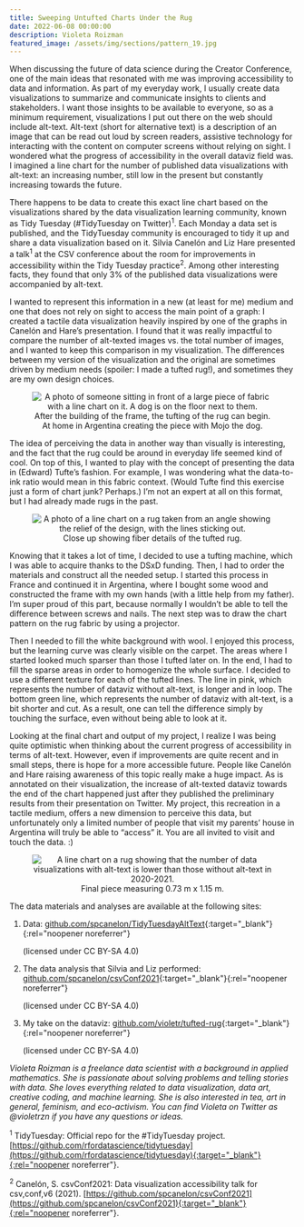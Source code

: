 ```yaml
---
title: Sweeping Untufted Charts Under the Rug
date: 2022-06-08 00:00:00
description: Violeta Roizman
featured_image: /assets/img/sections/pattern_19.jpg
---
```


When discussing the future of data science during the Creator Conference, one of the main ideas that resonated with me was improving accessibility to data and information. As part of my everyday work, I usually create data visualizations to summarize and communicate insights to clients and stakeholders. I want those insights to be available to everyone, so as a minimum requirement, visualizations I put out there on the web should include alt-text. Alt-text (short for alternative text) is a description of an image that can be read out loud by screen readers, assistive technology for interacting with the content on computer screens without relying on sight. I wondered what the progress of accessibility in the overall dataviz field was. I imagined a line chart for the number of published data visualizations with alt-text: an increasing number, still low in the present but constantly increasing towards the future.

There happens to be data to create this exact line chart based on the visualizations shared by the data visualization learning community, known as Tidy Tuesday (#TidyTuesday on Twitter)<sup>1</sup>. Each Monday a data set is published, and the TidyTuesday community is encouraged to tidy it up and share a data visualization based on it. Silvia Canelón and Liz Hare presented a talk<sup>1</sup> at the CSV conference about the room for improvements in accessibility within the Tidy Tuesday practice<sup>2</sup>. Among other interesting facts, they found that only 3% of the published data visualizations were accompanied by alt-text.

I wanted to represent this information in a new (at least for me) medium and one that does not rely on sight to access the main point of a graph: I created a tactile data visualization heavily inspired by one of the graphs in Canelón and Hare’s presentation. I found that it was really impactful to compare the number of alt-texted images vs. the total number of images, and I wanted to keep this comparison in my visualization. The differences between my version of the visualization and the original are sometimes driven by medium needs (spoiler: I made a tufted rug!), and sometimes they are my own design choices.

<center>
<figure>
	<img src="../assets/img/theme/roizman_figure1.jpg" alt="A photo of someone sitting in front of a large piece of fabric with a line chart on it. A dog is on the floor next to them.">
	<figcaption>After the building of the frame, the tufting of the rug can begin. At home in Argentina creating the piece with Mojo the dog.</figcaption>
</figure>
</center>

The idea of perceiving the data in another way than visually is interesting, and the fact that the rug could be around in everyday life seemed kind of cool. On top of this, I wanted to play with the concept of presenting the data in (Edward) Tufte’s fashion. For example, I was wondering what the data-to-ink ratio would mean in this fabric context. (Would Tufte find this exercise just a form of chart junk? Perhaps.) I’m not an expert at all on this format, but I had already made rugs in the past.

<center>
<figure>
	<img src="../assets/img/theme/roizman_figure2.jpg" alt="A photo of a line chart on a rug taken from an angle showing the relief of the design, with the lines sticking out.">
	<figcaption>Close up showing fiber details of the tufted rug.</figcaption>
</figure>
</center>

Knowing that it takes a lot of time, I decided to use a tufting machine, which I was able to acquire thanks to the DSxD funding. Then, I had to order the materials and construct all the needed setup. I started this process in France and continued it in Argentina, where I bought some wood and constructed the frame with my own hands (with a little help from my father). I’m super proud of this part, because normally I wouldn’t be able to tell the difference between screws and nails. The next step was to draw the chart pattern on the rug fabric by using a projector.

Then I needed to fill the white background with wool. I enjoyed this process, but the learning curve was clearly visible on the carpet. The areas where I started looked much sparser than those I tufted later on. In the end, I had to fill the sparse areas in order to homogenize the whole surface. I decided to use a different texture for each of the tufted lines. The line in pink, which represents the number of dataviz without alt-text, is longer and in loop. The bottom green line, which represents the number of dataviz with alt-text, is a bit shorter and cut. As a result, one can tell the difference simply by touching the surface, even without being able to look at it.

Looking at the final chart and output of my project, I realize I was being quite optimistic when thinking about the current progress of accessibility in terms of alt-text. However, even if improvements are quite recent and in small steps, there is hope for a more accessible future. People like Canelón and Hare raising awareness of this topic really make a huge impact. As is annotated on their visualization, the increase of alt-texted dataviz towards the end of the chart happened just after they published the preliminary results from their presentation on Twitter. My project, this recreation in a tactile medium, offers a new dimension to perceive this data, but unfortunately only a limited number of people that visit my parents’ house in Argentina will truly be able to “access” it. You are all invited to visit and touch the data. :)

<center>
<figure>
	<img src="../assets/img/theme/roizman_figure3.jpg" alt="A line chart on a rug showing that the number of data visualizations with alt-text is lower than those without alt-text in 2020-2021.">
	<figcaption>Final piece measuring 0.73 m x 1.15 m.</figcaption>
</figure>
</center>

The data materials and analyses are available at the following sites:

1. Data: [github.com/spcanelon/TidyTuesdayAltText](https://github.com/spcanelon/TidyTuesdayAltText){:target="_blank"}{:rel="noopener noreferrer"} 
    
	(licensed under CC BY-SA 4.0)

2. The data analysis that Silvia and Liz performed:
    [github.com/spcanelon/csvConf2021](https://github.com/spcanelon/csvConf2021){:target="_blank"}{:rel="noopener noreferrer"}
    
	(licensed under CC BY-SA 4.0)
3. My take on the dataviz: [github.com/violetr/tufted-rug](https://github.com/violetr/tufted-rug){:target="_blank"}{:rel="noopener noreferrer"} 
    
	(licensed under CC BY-SA 4.0)


*Violeta Roizman is a freelance data scientist with a background in applied mathematics. She is passionate about solving problems and telling stories with data. She loves everything related to data visualization, data art, creative coding, and machine learning. She is also interested in tea, art in general, feminism, and eco-activism. You can find Violeta on Twitter as @violetrzn if you have any questions or ideas.*

<sup>1</sup> TidyTuesday: Official repo for the #TidyTuesday project. [https://github.com/rfordatascience/tidytuesday](https://github.com/rfordatascience/tidytuesday){:target="_blank"}{:rel="noopener noreferrer"}.

<sup>2</sup> Canelón, S. csvConf2021: Data visualization accessibility talk for csv,conf,v6 (2021). [https://github.com/spcanelon/csvConf2021](https://github.com/spcanelon/csvConf2021){:target="_blank"}{:rel="noopener noreferrer"}.